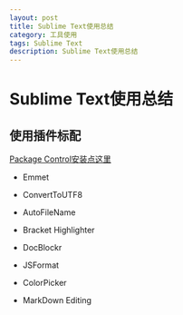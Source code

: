 ```yaml
---
layout: post
title: Sublime Text使用总结
category: 工具使用
tags: Sublime Text
description: Sublime Text使用总结
---
```


# Sublime Text使用总结
## 使用插件标配
[Package Control安装点这里](https://packagecontrol.io/installation)

* Emmet
* ConvertToUTF8
* AutoFileName
* Bracket Highlighter
* Doc​Blockr

* JSFormat

* ColorPicker


* MarkDown Editing

